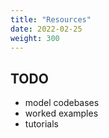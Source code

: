 ```yaml
---
title: "Resources"
date: 2022-02-25
weight: 300
---
```


## TODO

- model codebases
- worked examples
- tutorials
